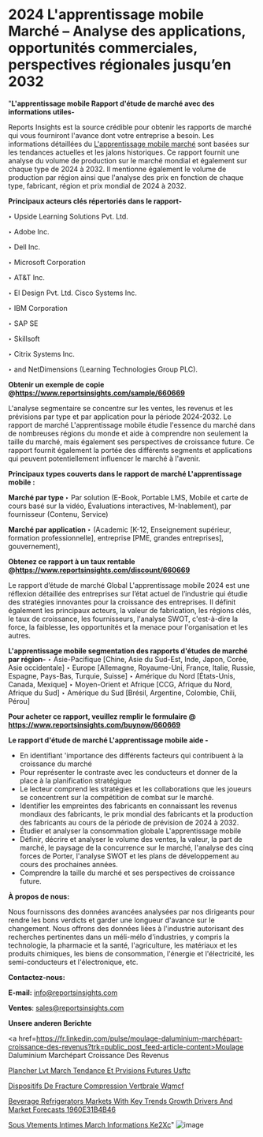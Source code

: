 # 2024 L'apprentissage mobile Marché – Analyse des applications, opportunités commerciales, perspectives régionales jusqu’en 2032

 "<strong>L'apprentissage mobile Rapport d'étude de marché avec des informations utiles-</strong>

Reports Insights est la source crédible pour obtenir les rapports de marché qui vous fourniront l'avance dont votre entreprise a besoin. Les informations détaillées du <a href=https://www.reportsinsights.com/sample/660669>L'apprentissage mobile marché</a> sont basées sur les tendances actuelles et les jalons historiques. Ce rapport fournit une analyse du volume de production sur le marché mondial et également sur chaque type de 2024 à 2032. Il mentionne également le volume de production par région ainsi que l'analyse des prix en fonction de chaque type, fabricant, région et prix mondial de 2024 à 2032.

<b>Principaux acteurs clés répertoriés dans le rapport-</b>

‣ Upside Learning Solutions Pvt. Ltd.

‣ Adobe Inc.

‣ Dell Inc.

‣ Microsoft Corporation

‣ AT&amp;T Inc.

‣ El Design Pvt. Ltd. Cisco Systems Inc.

‣ IBM Corporation

‣ SAP SE

‣ Skillsoft

‣ Citrix Systems Inc.

‣ and NetDimensions (Learning Technologies Group PLC).

<strong><b>Obtenir un exemple de copie @</b></strong><a href=https://www.reportsinsights.com/sample/660669><strong><b>https://www.reportsinsights.com/sample/660669</b></strong></a>

L'analyse segmentaire se concentre sur les ventes, les revenus et les prévisions par type et par application pour la période 2024-2032. Le rapport de marché L'apprentissage mobile étudie l'essence du marché dans de nombreuses régions du monde et aide à comprendre non seulement la taille du marché, mais également ses perspectives de croissance future. Ce rapport fournit également la portée des différents segments et applications qui peuvent potentiellement influencer le marché à l'avenir.

<strong>Principaux types couverts dans le rapport de marché L'apprentissage mobile :</strong>

<strong>Marché par type </strong>
‣ Par solution (E-Book, Portable LMS, Mobile et carte de cours basé sur la vidéo, Évaluations interactives, M-Inablement), par fournisseur (Contenu, Service)

<strong>Marché par application </strong>
‣ (Academic [K-12, Enseignement supérieur, formation professionnelle], entreprise [PME, grandes entreprises], gouvernement),

<strong><b>Obtenez ce rapport à un taux rentable @</b></strong><a href=https://www.reportsinsights.com/discount/660669><strong><b>https://www.reportsinsights.com/discount/660669</b></strong></a>

Le rapport d’étude de marché Global L'apprentissage mobile 2024 est une réflexion détaillée des entreprises sur l’état actuel de l’industrie qui étudie des stratégies innovantes pour la croissance des entreprises. Il définit également les principaux acteurs, la valeur de fabrication, les régions clés, le taux de croissance, les fournisseurs, l'analyse SWOT, c'est-à-dire la force, la faiblesse, les opportunités et la menace pour l'organisation et les autres.

<strong>L'apprentissage mobile segmentation des rapports d'études de marché par région-</strong>
‣ Asie-Pacifique [Chine, Asie du Sud-Est, Inde, Japon, Corée, Asie occidentale]
‣ Europe [Allemagne, Royaume-Uni, France, Italie, Russie, Espagne, Pays-Bas, Turquie, Suisse]
‣ Amérique du Nord [États-Unis, Canada, Mexique]
‣ Moyen-Orient et Afrique [CCG, Afrique du Nord, Afrique du Sud]
‣ Amérique du Sud [Brésil, Argentine, Colombie, Chili, Pérou]

<strong>Pour acheter ce rapport, veuillez remplir le formulaire @   <a href=https://www.reportsinsights.com/buynow/660669>https://www.reportsinsights.com/buynow/660669</a></strong>

<strong>Le rapport d'étude de marché L'apprentissage mobile aide -</strong>
<ul>
  <li>En identifiant 'importance des différents facteurs qui contribuent à la croissance du marché</li>
  <li>Pour représenter le contraste avec les conducteurs et donner de la place à la planification stratégique</li>
  <li>Le lecteur comprend les stratégies et les collaborations que les joueurs se concentrent sur la compétition de combat sur le marché.</li>
  <li>Identifier les empreintes des fabricants en connaissant les revenus mondiaux des fabricants, le prix mondial des fabricants et la production des fabricants au cours de la période de prévision de 2024 à 2032.</li>
  <li>Étudier et analyser la consommation globale L'apprentissage mobile</li>
  <li>Définir, décrire et analyser le volume des ventes, la valeur, la part de marché, le paysage de la concurrence sur le marché, l'analyse des cinq forces de Porter, l'analyse SWOT et les plans de développement au cours des prochaines années.</li>
  <li>Comprendre la taille du marché et ses perspectives de croissance future.</li>
</ul>
<strong>À propos de nous:</strong>

Nous fournissons des données avancées analysées par nos dirigeants pour rendre les bons verdicts et garder une longueur d'avance sur le changement. Nous offrons des données liées à l'industrie autorisant des recherches pertinentes dans un méli-mélo d'industries, y compris la technologie, la pharmacie et la santé, l'agriculture, les matériaux et les produits chimiques, les biens de consommation, l'énergie et l'électricité, les semi-conducteurs et l'électronique, etc.

<strong>Contactez-nous:</strong>

<strong>E-mail:</strong> <a href=mailto:info@reportsinsights.com>info@reportsinsights.com</a>

<strong>Ventes</strong>: <a href=mailto:sales@reportsinsights.com>sales@reportsinsights.com</a>

<strong>Unsere anderen Berichte</strong>

<a href=https://fr.linkedin.com/pulse/moulage-daluminium-marchépart-croissance-des-revenus?trk=public_post_feed-article-content>Moulage Daluminium Marchépart Croissance Des Revenus</a>

<a href=https://www.linkedin.com/pulse/plancher-lvt-march%C3%A9-tendance-et-pr%C3%A9visions-futures-usftc/>Plancher Lvt March Tendance Et Prvisions Futures Usftc</a>

<a href=https://www.linkedin.com/pulse/dispositifs-de-fracture-compression-vert%C3%A9brale-wqmcf/>Dispositifs De Fracture Compression Vertbrale Wqmcf</a>

<a href=https://medium.com/@khalunansh/beverage-refrigerators-markets-with-key-trends-growth-drivers-and-market-forecasts-1960e31b4b46>Beverage Refrigerators Markets With Key Trends Growth Drivers And Market Forecasts 1960E31B4B46</a>

<a href=https://www.linkedin.com/pulse/sous-v%C3%AAtements-intimes-march%C3%A9-informations-ke2xc/>Sous Vtements Intimes March Informations Ke2Xc</a>"
![image](https://github.com/daminid12/RImarketgrowth/assets/158430485/f043b912-e28b-4e63-a9b6-da90de0e16fe)
